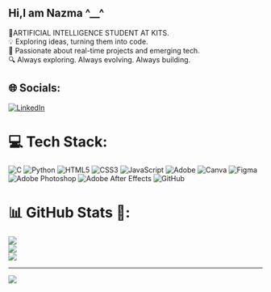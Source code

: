 ## Hi,I am Nazma ^__^

🧠ARTIFICIAL INTELLIGENCE STUDENT AT KITS.<br>
💡 Exploring ideas, turning them into code.<br>
🚀 Passionate about real-time projects and emerging tech.<br>
🔍 Always exploring. Always evolving. Always building.<br>


## 🌐 Socials:
[![LinkedIn](https://img.shields.io/badge/LinkedIn-%230077B5.svg?logo=linkedin&logoColor=white)](https://linkedin.com/in/nazma-shaik-01n) 

# 💻 Tech Stack:
![C](https://img.shields.io/badge/c-%2300599C.svg?style=for-the-badge&logo=c&logoColor=white) ![Python](https://img.shields.io/badge/python-3670A0?style=for-the-badge&logo=python&logoColor=ffdd54) ![HTML5](https://img.shields.io/badge/html5-%23E34F26.svg?style=for-the-badge&logo=html5&logoColor=white) ![CSS3](https://img.shields.io/badge/css3-%231572B6.svg?style=for-the-badge&logo=css3&logoColor=white) ![JavaScript](https://img.shields.io/badge/javascript-%23323330.svg?style=for-the-badge&logo=javascript&logoColor=%23F7DF1E) ![Adobe](https://img.shields.io/badge/adobe-%23FF0000.svg?style=for-the-badge&logo=adobe&logoColor=white) ![Canva](https://img.shields.io/badge/Canva-%2300C4CC.svg?style=for-the-badge&logo=Canva&logoColor=white) ![Figma](https://img.shields.io/badge/figma-%23F24E1E.svg?style=for-the-badge&logo=figma&logoColor=white) ![Adobe Photoshop](https://img.shields.io/badge/adobe%20photoshop-%2331A8FF.svg?style=for-the-badge&logo=adobe%20photoshop&logoColor=white) ![Adobe After Effects](https://img.shields.io/badge/Adobe%20After%20Effects-9999FF.svg?style=for-the-badge&logo=Adobe%20After%20Effects&logoColor=white) ![GitHub](https://img.shields.io/badge/github-%23121011.svg?style=for-the-badge&logo=github&logoColor=white)
# 📊 GitHub Stats 🌱:
![](https://github-readme-stats.vercel.app/api?username=Nazma-Shaik-13&theme=merko&hide_border=false&include_all_commits=false&count_private=false)<br/>
![](https://nirzak-streak-stats.vercel.app/?user=Nazma-Shaik-13&theme=merko&hide_border=false)<br/>
![](https://github-readme-stats.vercel.app/api/top-langs/?username=Nazma-Shaik-13&theme=merko&hide_border=false&include_all_commits=false&count_private=false&layout=compact)

---
[![](https://visitcount.itsvg.in/api?id=Nazma-Shaik-13&icon=0&color=0)](https://visitcount.itsvg.in)

<!-- Proudly created with GPRM ( https://gprm.itsvg.in ) -->

